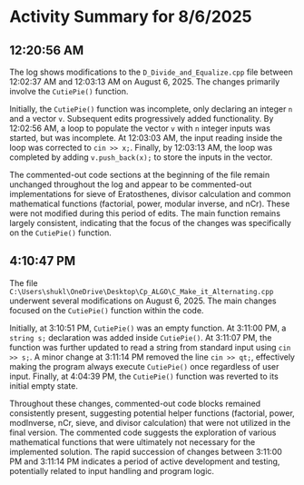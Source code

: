 # Activity Summary for 8/6/2025

## 12:20:56 AM
The log shows modifications to the `D_Divide_and_Equalize.cpp` file between 12:02:37 AM and 12:03:13 AM on August 6, 2025.  The changes primarily involve the `CutiePie()` function.

Initially, the `CutiePie()` function was incomplete, only declaring an integer `n` and a vector `v`.  Subsequent edits progressively added functionality.  By 12:02:56 AM, a loop to populate the vector `v` with `n` integer inputs was started, but was incomplete. At 12:03:03 AM, the input reading inside the loop was corrected to `cin >> x;`. Finally, by 12:03:13 AM,  the loop was completed by adding `v.push_back(x);` to store the inputs in the vector.

The commented-out code sections at the beginning of the file remain unchanged throughout the log and appear to be commented-out implementations for sieve of Eratosthenes, divisor calculation and common mathematical functions (factorial, power, modular inverse, and nCr).  These were not modified during this period of edits.  The main function remains largely consistent, indicating that the focus of the changes was specifically on the `CutiePie()` function.


## 4:10:47 PM
The file `C:\Users\shukl\OneDrive\Desktop\Cp_ALGO\C_Make_it_Alternating.cpp` underwent several modifications on August 6, 2025.  The main changes focused on the `CutiePie()` function within the code.

Initially, at 3:10:51 PM, `CutiePie()` was an empty function.  At 3:11:00 PM, a `string s;` declaration was added inside `CutiePie()`.  At 3:11:07 PM, the function was further updated to read a string from standard input using `cin >> s;`.  A minor change at 3:11:14 PM removed the line `cin >> qt;`,  effectively making the program always execute `CutiePie()` once regardless of user input. Finally, at 4:04:39 PM, the `CutiePie()` function was reverted to its initial empty state.

Throughout these changes,  commented-out code blocks remained consistently present, suggesting potential helper functions (factorial, power, modInverse, nCr, sieve, and divisor calculation) that were not utilized in the final version.  The commented code suggests the exploration of various mathematical functions that were ultimately not necessary for the implemented solution.  The rapid succession of changes between 3:11:00 PM and 3:11:14 PM indicates a period of active development and testing, potentially related to input handling and program logic.
